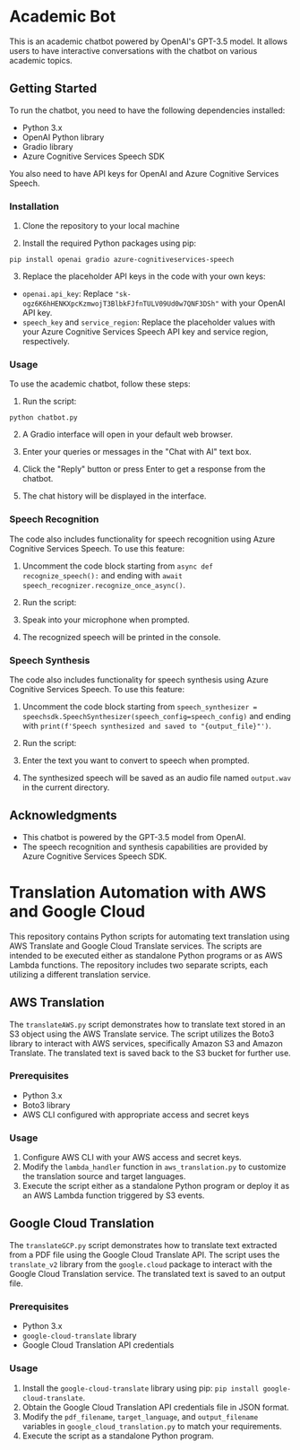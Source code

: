 # Academic Bot

This is an academic chatbot powered by OpenAI's GPT-3.5 model. It allows users to have interactive conversations with the chatbot on various academic topics.

## Getting Started

To run the chatbot, you need to have the following dependencies installed:

- Python 3.x
- OpenAI Python library
- Gradio library
- Azure Cognitive Services Speech SDK

You also need to have API keys for OpenAI and Azure Cognitive Services Speech.

### Installation

1. Clone the repository to your local machine

2. Install the required Python packages using pip:

```
pip install openai gradio azure-cognitiveservices-speech
```


3. Replace the placeholder API keys in the code with your own keys:

- `openai.api_key`: Replace `"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"` with your OpenAI API key.
- `speech_key` and `service_region`: Replace the placeholder values with your Azure Cognitive Services Speech API key and service region, respectively.

### Usage

To use the academic chatbot, follow these steps:

1. Run the script:
```
python chatbot.py
```

2. A Gradio interface will open in your default web browser.

3. Enter your queries or messages in the "Chat with AI" text box.

4. Click the "Reply" button or press Enter to get a response from the chatbot.

5. The chat history will be displayed in the interface.

### Speech Recognition

The code also includes functionality for speech recognition using Azure Cognitive Services Speech. To use this feature:

1. Uncomment the code block starting from `async def recognize_speech():` and ending with `await speech_recognizer.recognize_once_async()`.

2. Run the script:


3. Speak into your microphone when prompted.

4. The recognized speech will be printed in the console.

### Speech Synthesis

The code also includes functionality for speech synthesis using Azure Cognitive Services Speech. To use this feature:

1. Uncomment the code block starting from `speech_synthesizer = speechsdk.SpeechSynthesizer(speech_config=speech_config)` and ending with `print(f'Speech synthesized and saved to "{output_file}"')`.

2. Run the script:


3. Enter the text you want to convert to speech when prompted.

4. The synthesized speech will be saved as an audio file named `output.wav` in the current directory.



## Acknowledgments

- This chatbot is powered by the GPT-3.5 model from OpenAI.
- The speech recognition and synthesis capabilities are provided by Azure Cognitive Services Speech SDK.


#
#

# Translation Automation with AWS and Google Cloud

This repository contains Python scripts for automating text translation using AWS Translate and Google Cloud Translate services. The scripts are intended to be executed either as standalone Python programs or as AWS Lambda functions. The repository includes two separate scripts, each utilizing a different translation service.

## AWS Translation

The `translateAWS.py` script demonstrates how to translate text stored in an S3 object using the AWS Translate service. The script utilizes the Boto3 library to interact with AWS services, specifically Amazon S3 and Amazon Translate. The translated text is saved back to the S3 bucket for further use.

### Prerequisites

- Python 3.x
- Boto3 library
- AWS CLI configured with appropriate access and secret keys

### Usage

1. Configure AWS CLI with your AWS access and secret keys.
2. Modify the `lambda_handler` function in `aws_translation.py` to customize the translation source and target languages.
3. Execute the script either as a standalone Python program or deploy it as an AWS Lambda function triggered by S3 events.

## Google Cloud Translation

The `translateGCP.py` script demonstrates how to translate text extracted from a PDF file using the Google Cloud Translate API. The script uses the `translate_v2` library from the `google.cloud` package to interact with the Google Cloud Translation service. The translated text is saved to an output file.

### Prerequisites

- Python 3.x
- `google-cloud-translate` library
- Google Cloud Translation API credentials

### Usage

1. Install the `google-cloud-translate` library using pip: `pip install google-cloud-translate`.
2. Obtain the Google Cloud Translation API credentials file in JSON format.
3. Modify the `pdf_filename`, `target_language`, and `output_filename` variables in `google_cloud_translation.py` to match your requirements.
4. Execute the script as a standalone Python program.



